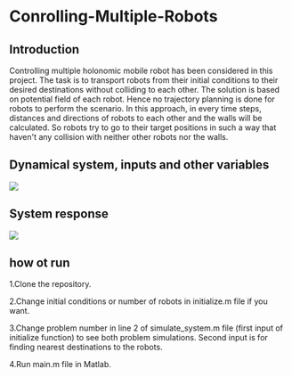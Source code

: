 # Conrolling-Multiple-Robots
## Introduction
Controlling multiple holonomic mobile robot has been considered in this project.
The task is to transport robots from their initial conditions to their desired destinations without colliding to each other. The solution is based on potential field of each robot. Hence no trajectory planning is done for robots to perform the scenario. In this approach, in every time steps, distances and directions of robots to each other and the walls will be calculated. So robots try to go to their target positions in such a way that haven't any collision with neither other robots nor the walls.

## Dynamical system, inputs and other variables
<div align="left">
  <img src="https://github.com/MustafaLotfi/Optimized-PID-Controller/blob/main/docs/images/1.png">
</div>

## System response
<div align="left">
  <img src="https://github.com/MustafaLotfi/Optimized-PID-Controller/blob/main/docs/images/2.gif">
</div>

## how ot run
1.Clone the repository.

2.Change initial conditions or number of robots in initialize.m file if you want.

3.Change problem number in line 2 of simulate_system.m file (first input of initialize function) to see both problem simulations. Second input is for finding nearest destinations to the robots.

4.Run main.m file in Matlab.
